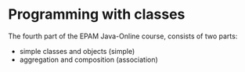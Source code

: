 Programming with classes
=====

The fourth part of the EPAM Java-Online course, consists of two parts:
- simple classes and objects (simple)
- aggregation and composition (association)